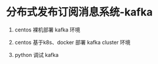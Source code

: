 # 分布式发布订阅消息系统-kafka
1. centos 裸机部署 kafka 环境

2. centos 基于k8s、docker 部署 kafka cluster 环境

3. python 调试 kafka